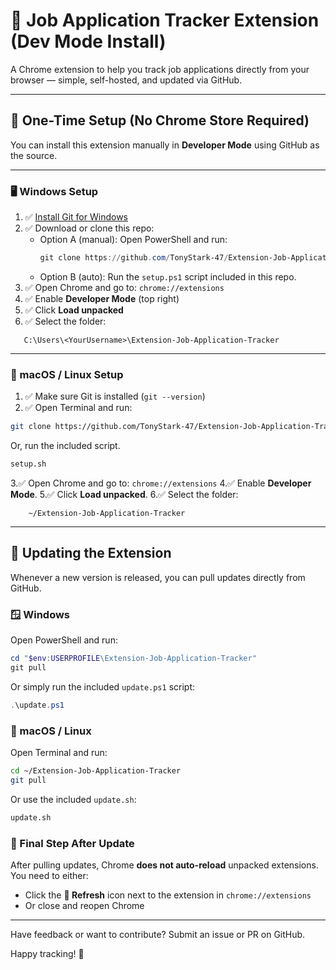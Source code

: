 # 🧩 Job Application Tracker Extension (Dev Mode Install)

A Chrome extension to help you track job applications directly from your browser — simple, self-hosted, and updated via GitHub.

---

## 🚀 One-Time Setup (No Chrome Store Required)

You can install this extension manually in **Developer Mode** using GitHub as the source.

---

### 🖥️ Windows Setup

1. ✅ [Install Git for Windows](https://git-scm.com/)
2. ✅ Download or clone this repo:
   - Option A (manual): Open PowerShell and run:
     ```powershell
     git clone https://github.com/TonyStark-47/Extension-Job-Application-Tracker "$env:USERPROFILE\Extension-Job-Application-Tracker"
     ```
   - Option B (auto): Run the `setup.ps1` script included in this repo.
3. ✅ Open Chrome and go to: `chrome://extensions`
4. ✅ Enable **Developer Mode** (top right)
5. ✅ Click **Load unpacked**
6. ✅ Select the folder:
 ```
    C:\Users\<YourUsername>\Extension-Job-Application-Tracker
 ```
---
### 🐧 macOS / Linux Setup

1. ✅ Make sure Git is installed (`git --version`)
2. ✅ Open Terminal and run:
```bash
git clone https://github.com/TonyStark-47/Extension-Job-Application-Tracker ~/Extension-Job-Application-Tracker
```

Or, run the included script.
```bash
setup.sh
```
3.✅ Open Chrome and go to: `chrome://extensions`
4.✅ Enable **Developer Mode**.
5.✅ Click **Load unpacked**.
6.✅ Select the folder:

```
    ~/Extension-Job-Application-Tracker
```

---

## 🔄 Updating the Extension

Whenever a new version is released, you can pull updates directly from GitHub.

### 🪟 Windows

Open PowerShell and run:

```powershell
cd "$env:USERPROFILE\Extension-Job-Application-Tracker"
git pull
```
Or simply run the included `update.ps1` script:
```powershell
.\update.ps1
```

### 🐧 macOS / Linux
Open Terminal and run:
```bash
cd ~/Extension-Job-Application-Tracker
git pull
```
Or use the included `update.sh`:
```bash
update.sh
```

### 🔁 Final Step After Update
After pulling updates, Chrome **does not auto-reload** unpacked extensions. You need to either:
* Click the **🔄 Refresh** icon next to the extension in `chrome://extensions`
* Or close and reopen Chrome


---
Have feedback or want to contribute? Submit an issue or PR on GitHub.

Happy tracking! 🚀

